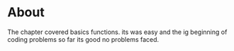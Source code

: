 # About 

The chapter covered basics functions. its was easy and the ig beginning of coding problems so far its good no problems faced. 